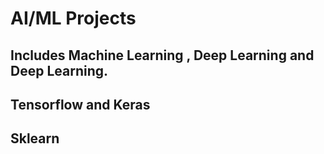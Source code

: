 # AI/ML Projects
## Includes Machine Learning , Deep Learning and Deep Learning.

## Tensorflow and Keras
## Sklearn
